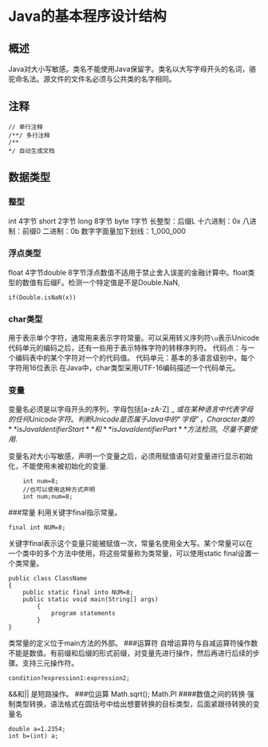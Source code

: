 # Java的基本程序设计结构

## 概述

Java对大小写敏感。类名不能使用Java保留字。类名以大写字母开头的名词，骆驼命名法。源文件的文件名必须与公共类的名字相同。

## 注释

```
// 单行注释
/**/ 多行注释
/**
*/ 自动生成文档
```

## 数据类型

### 整型

int 4字节
short 2字节
long 8字节
byte 1字节
长整型：后缀L
十六进制：0x
八进制：前缀0
二进制：0b
数字字面量加下划线：1\_000\_000

### 浮点类型

float 4字节double 8字节浮点数值不适用于禁止舍入误差的金融计算中。float类型的数值有后缀F。检测一个特定值是不是Double.NaN,

```
if(Double.isNaN(x))
```

### char类型

用于表示单个字符，通常用来表示字符常量。可以采用转义序列符`\u`表示Unicode代码单元的编码之后，还有一些用于表示特殊字符的转移序列符。
代码点：与一个编码表中的某个字符对一个的代码值。
代码单元：基本的多语言级别中，每个字符用16位表示
在Java中，char类型采用UTF-16编码描述一个代码单元。

### 变量

变量名必须是以字母开头的序列，字母包括\[a-zA-Z\] \_ $或在某种语言中代表字母的任何Unicode字符。
判断Unicode是否属于Java中的“字母”，Character类的**isJavaIdentifierStart**和**isJavaIdentifierPart**方法检测。尽量不要使用$.

变量名对大小写敏感，声明一个变量之后，必须用赋值语句对变量进行显示初始化，不能使用未被初始化的变量.
```
    int num=8;
    //也可以使用这种方式声明
    int num;num=8;
```
###常量
利用关键字final指示常量。
```
final int NUM=8;
```
关键字final表示这个变量只能被赋值一次，常量名使用全大写。某个常量可以在一个类中的多个方法中使用，将这些常量称为类常量，可以使用static final设置一个类常量。
```
public class ClassName
{ 
    public static final into NUM=8; 
    public static void main(String[] args)
        { 
            program statements 
        }
}

```
类常量的定义位于main方法的外部。
###运算符
自增运算符与自减运算符操作数不能是数值。有前缀和后缀的形式前缀，对变量先进行操作，然后再进行后续的步骤。支持三元操作符。
```
condition?expression1:expression2;
```
&&和|| 是短路操作。
###位运算
Math.sqrt();
Math.PI
####数值之间的转换
强制类型转换，语法格式在圆括号中给出想要转换的目标类型，后面紧跟待转换的变量名
```
double a=1.2354;
int b=(int) a; 
```



